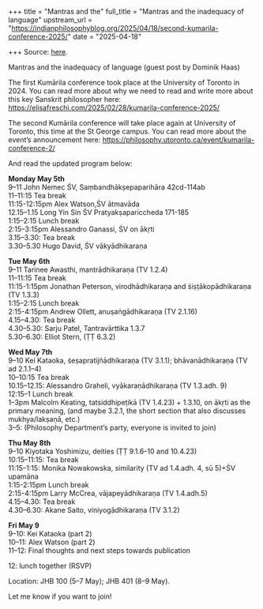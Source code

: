 +++
title = "Mantras and the"
full_title = "Mantras and the inadequacy of language"
upstream_url = "https://indianphilosophyblog.org/2025/04/18/second-kumarila-conference-2025/"
date = "2025-04-18"

+++
Source: [here](https://indianphilosophyblog.org/2025/04/18/second-kumarila-conference-2025/).

Mantras and the inadequacy of language (guest post by Dominik Haas)

The first Kumārila conference took place at the University of Toronto in 2024. You can read more about why we need to read and write more about this key Sanskrit philosopher here: <https://elisafreschi.com/2025/02/28/kumarila-conference-2025/>

The second Kumārila conference will take place again at University of Toronto, this time at the St George campus. You can read more about the event’s announcement here: <https://philosophy.utoronto.ca/event/kumarila-conference-2/>

And read the updated program below:

**Monday May 5th**  
9–11 John Nemec ŚV, Saṃbandhākṣepaparihāra 42cd-114ab  
11–11:15 Tea break  
11:15-12:15pm Alex Watson,ŚV ātmavāda  
12.15–1.15 Long Yin Sin ŚV Pratyakṣapariccheda 171-185  
1:15–2:15 Lunch break  
2:15–3:15pm Alessandro Ganassi, ŚV on ākṛti  
3.15–3.30: Tea break  
3.30–5.30 Hugo David, ŚV vākyādhikaraṇa

**Tue May 6th**  
9–11 Tarinee Awasthi, mantrādhikaraṇa (TV 1.2.4)  
11–11:15 Tea break  
11:15-1:15pm Jonathan Peterson, virodhādhikaraṇa and śiṣṭākopādhikaraṇa (TV 1.3.3)  
1:15–2:15 Lunch break  
2:15-4:15pm Andrew Ollett, anuṣaṅgādhikaraṇa (TV 2.1.16)  
4.15–4.30: Tea break  
4.30–5.30: Sarju Patel, Tantravārttika 1.3.7  
5.30–6.30: Elliot Stern, (ṬṬ 6.3.2)

**Wed May 7th**  
9–10 Kei Kataoka, śeṣapratijñādhikaraṇa (TV 3.1.1); bhāvanādhikaraṇa (TV ad 2.1.1–4)  
10–10:15 Tea break  
10.15–12.15: Alessandro Graheli, vyākaraṇādhikaraṇa (TV 1.3.adh. 9)  
12:15–1 Lunch break  
1–3pm Malcolm Keating, tatsiddhipeṭikā (TV 1.4.23) + 1.3.10, on ākṛti as the primary meaning, (and maybe 3.2.1, the short section that also discusses mukhya/lakṣaṇā, etc.)  
3–5: (Philosophy Department’s party, everyone is invited to join)

**Thu May 8th**  
9–10 Kiyotaka Yoshimizu, deities (ṬṬ 9.1.6–10 and 10.4.23)  
10:15–11:15: Tea break  
11:15–1:15: Monika Nowakowska, similarity (TV ad 1.4.adh. 4, sū 5)+ŚV upamāna  
1:15-2:15pm Lunch break  
2:15-4:15pm Larry McCrea, vājapeyādhikaraṇa (TV 1.4.adh.5)  
4.15–4.30: Tea break  
4.30–6.30: Akane Saito, viniyogādhikaraṇa (TV 3.1.2)

**Fri May 9**  
9–10: Kei Kataoka (part 2)  
10–11: Alex Watson (part 2)  
11–12: Final thoughts and next steps towards publication

12: lunch together (RSVP)

Location: JHB 100 (5–7 May); JHB 401 (8–9 May).

Let me know if you want to join!
